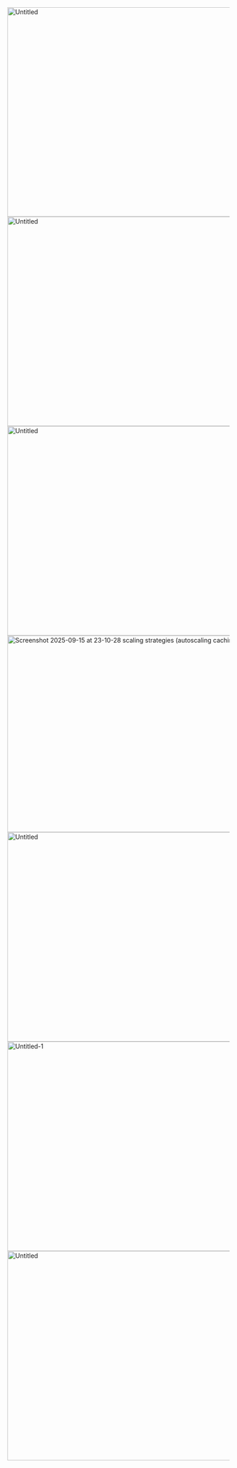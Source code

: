 <img width="1151" height="475" alt="Untitled" src="https://github.com/user-attachments/assets/439df04a-e5ef-4883-987b-f22ede4e11e2" />

<img width="640" height="475" alt="Untitled" src="https://github.com/user-attachments/assets/c439d203-2cd0-47e2-abc2-ae93ff27a11d" />
<img width="626" height="475" alt="Untitled" src="https://github.com/user-attachments/assets/5b2cc3ee-7552-4cea-b1cc-0f8cf4d576db" />
<img width="945" height="446" alt="Screenshot 2025-09-15 at 23-10-28 scaling strategies (autoscaling caching DB sharding) ipynb - Colab" src="https://github.com/user-attachments/assets/8e6bdf53-17f0-43b5-bb21-0d08925e83fd" />

<img width="640" height="475" alt="Untitled" src="https://github.com/user-attachments/assets/62c3786c-95d3-409b-bc89-4eddf123e435" />
<img width="635" height="475" alt="Untitled-1" src="https://github.com/user-attachments/assets/aa2332d5-f973-4137-b6a0-d9ddec72ba5d" />
<img width="613" height="475" alt="Untitled" src="https://github.com/user-attachments/assets/93c2a27d-817d-4922-ae98-eeae3daf8e7b" />
